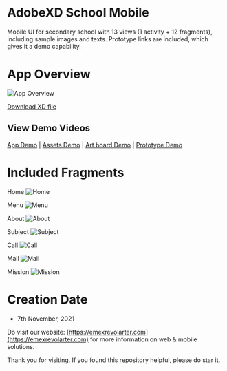 # AdobeXD School Mobile

Mobile UI for secondary school with 13 views (1 activity + 12 fragments), including sample images and texts. Prototype links are included, which gives it a demo capability.

# App Overview

![App Overview](assets/images/overview%20app.png)

[Download XD file][1]

## View Demo Videos
[App Demo][2] | [Assets Demo][3] | [Art board Demo][4] | [Prototype Demo][5]

# Included Fragments

Home
![Home](assets/images/home%20activity.png)

Menu
![Menu](assets/images/menu%20fragment.png)

About
![About](assets/images/about%20fragment.png)

Subject
![Subject](assets/images/subject%20fragment.png)

Call
![Call](assets/images/call%20fragment.png)

Mail
![Mail](assets/images/mail%20fragment.png)

Mission
![Mission](assets/images/mission%20fragment.png)

# Creation Date

* 7th November, 2021

Do visit our website: [https://emexrevolarter.com](https://emexrevolarter.com) for more information on web & mobile solutions.

Thank you for visiting. If you found this repository helpful, please do star it.

  [1]: xd_smartschool_mobile.xd
  [2]: assets/videos/demo%20smartschool%20mobile.mp4
  [3]: assets/videos/assets.mp4
  [4]: assets/videos/artboard%20overview.mp4
  [5]: assets/videos/prototype%20overview.mp4
